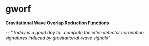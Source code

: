 # gworf
**Gravitational Wave Overlap Reduction Functions**

-- *"Today is a good day to...compute the inter-detector correlation signatures induced by gravitational-wave signals"*
